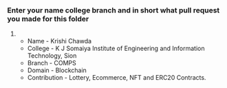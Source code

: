 ### Enter your name college branch and in short what pull request you made for this folder


1. - Name - Krishi Chawda
   - College - K J Somaiya Institute of Engineering and Information Technology, Sion
   - Branch - COMPS
   - Domain - Blockchain
   - Contribution - Lottery, Ecommerce, NFT and ERC20 Contracts.